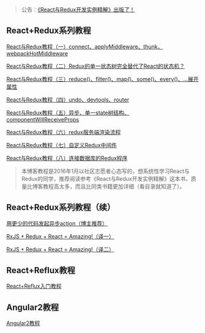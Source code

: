 > 公告：[《React与Redux开发实例精解》出版了！](https://lewis617.github.io/2016/11/20/r2-book/)

## React+Redux系列教程

 [React与Redux教程（一）connect、applyMiddleware、thunk、webpackHotMiddleware](https://lewis617.github.io/2016/01/19/r2-counter/)
 
 [React与Redux教程（二）Redux的单一状态树完全替代了React的状态机？](https://lewis617.github.io/2016/01/20/r2-state/)
 
 [React与Redux教程（三）reduce()、filter()、map()、some()、every()、...展开属性](https://lewis617.github.io/2016/01/21/r2-array/)
 
 [React与Redux教程（四）undo、devtools、router](https://lewis617.github.io/2016/01/26/r2-undo/)

 [React与Redux教程（五）异步、单一state树结构、componentWillReceiveProps](https://lewis617.github.io/2016/01/29/r2-async/)

 [React与Redux教程（六）redux服务端渲染流程](https://lewis617.github.io/2016/01/31/r2-ssr/)

 [React与Redux教程（七）自定义Redux中间件](https://lewis617.github.io/2016/02/02/r2-middleware/)

 [React与Redux教程（八）连接数据库的Redux程序](https://lewis617.github.io/2016/02/03/r2-database/)
 
 > 本博客教程是2016年1月以社区志愿者心态写的，想系统性学习React与Redux的同学，推荐阅读参考《React与Redux开发实例精解》这本书，质量比博客教程高太多，而且比同类书籍更加详细（看目录就知道了）。
 
## React+Redux系列教程（续）
 
 [用更少的代码发起异步action（博主推荐）](https://lewis617.github.io/2016/11/30/redux-amrc/)
 
 [RxJS + Redux + React = Amazing!（译一）](https://lewis617.github.io/2016/12/08/rxjs-redux-react-amazing-1/)
  
 [RxJS + Redux + React = Amazing!（译二）](https://lewis617.github.io/2016/12/09/rxjs-redux-react-amazing-2/)

## React+Reflux教程

[React+Reflux入门教程](https://lewis617.github.io/2016/01/13/react-reflux/)

## Angular2教程

[Angular2教程](https://github.com/lewis617/angular2-tutorial)
